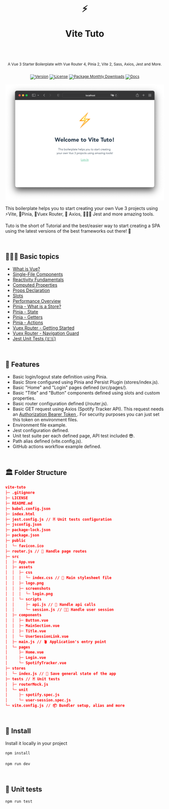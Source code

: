 <div align="center">
  <h1>
    <br/>
    ⚡️
    <br />
    <br />
    Vite Tuto
    <br />
    <br />
  </h1>
  <sup>
    <br />
   A Vue 3 Starter Boilerplate with Vue Router 4, Pinia 2, Vite 2, Sass, Axios, Jest and More.</em>
    <br />
    <br /

[![Version](https://img.shields.io/github/v/tag/morellexf26/vite-tuto?label=%20&style=for-the-badge)](https://github.com/morellexf26/vite-tuto/releases)
[![License](https://img.shields.io/badge/-MIT-f56565.svg?longCache=true&style=for-the-badge)](https://github.com/morellexf26/vite-tuto/blob/main/LICENSE)
[![Package Monthly Downloads](https://img.shields.io/npm/dm/vite-tuto?label=%20&style=for-the-badge)](https://www.npmjs.com/package/vite-tuto)
[![Docs](https://img.shields.io/badge/-Docs-blue.svg?style=for-the-badge)](https://vuejs.org)

  </sup>
</div>

<img alt='Website' src="./src/assets/screenshots/login.png" />

This boilerplate helps you to start creating your own Vue 3 projects using ⚡️Vite, 🍍Pinia, 🚏Vuex Router, 📡 Axios, 🤹🏻‍♂️ Jest and more amazing tools.

Tuto is the short of Tutorial and the best/easier way to start creating a SPA using the latest versions of the best frameworks out there! 🤩

<br>

## 👨🏻‍🏫  Basic topics

- [What is Vue?](https://vuejs.org/guide/introduction.html#what-is-vue)
- [Single-File Components](https://vuejs.org/guide/introduction.html#single-file-components)
- [Reactivity Fundamentals](https://vuejs.org/guide/essentials/reactivity-fundamentals.html#reactivity-fundamentals)
- [Computed Properties](https://vuejs.org/guide/essentials/computed.html#computed-properties)
- [Props Declaration](https://vuejs.org/guide/components/props.html#props-declaration)
- [Slots](https://vuejs.org/guide/components/slots.html#slots)
- [Performance Overview](https://vuejs.org/guide/best-practices/performance.html#overview)
- [Pinia - What is a Store?](https://pinia.vuejs.org/getting-started.html#what-is-a-store)
- [Pinia - State](https://pinia.vuejs.org/core-concepts/state.html#state)
- [Pinia - Getters](https://pinia.vuejs.org/core-concepts/getters.html#getters)
- [Pinia - Actions](https://pinia.vuejs.org/core-concepts/actions.html)
- [Vuex Router - Getting Started](https://router.vuejs.org/guide/#getting-started)
- [Vuex Router - Navigation Guard](https://router.vuejs.org/guide/advanced/navigation-guards.html#navigation-guards)
- [Jest Unit Tests (🇪🇸)](https://medium.com/@agustinmorelle01/las-7-claves-del-%C3%A9xito-tests-unitarios-de-frontend-vue-js-y-jest-28988ae561ac)

<br>

## 💎 Features

- Basic login/logout state definition using Pinia.
- Basic Store configured using Pinia and Persist Plugin (stores/index.js).
- Basic "Home" and "Login" pages defined (src/pages/).
- Basic "Title" and "Button" components defined using slots and custom properties. 
- Basic router configuration defined (/router.js).
- Basic GET request using Axios (Spotify Tracker API). This request needs an [Authorization Bearer Token ](https://developer.spotify.com/console/get-users-currently-playing-track/). For security purposes you can just set this token on environment files.
- Environment file example.
- Jest configuration defined.
- Unit test suite per each defined page, API test included 😎.
- Path alias defined (vite.config.js).
- GitHub actions workflow example defined.

<br>

## 🏛 Folder Structure

```json
vite-tuto
├─ .gitignore
├─ LICENSE
├─ README.md
├─ babel.config.json
├─ index.html
├─ jest.config.js // 🃏 Unit tests configuration
├─ jsconfig.json
├─ package-lock.json
├─ package.json
├─ public
│  └─ favicon.ico
├─ router.js // 🧭 Handle page routes
├─ src
│  ├─ App.vue
│  ├─ assets
│  │  ├─ css
│  │  │  └─ index.css // 🎨 Main stylesheet file
│  │  ├─ logo.png
│  │  ├─ screenshots
│  │  │  └─ login.png
│  │  └─ scripts
│  │     ├─ api.js // 📡 Handle api calls
│  │     └─ session.js // 👦🏻 Handle user session
│  ├─ components
│  │  ├─ Button.vue
│  │  ├─ MainSection.vue
│  │  ├─ Title.vue
│  │  └─ UserSessionLink.vue
│  ├─ main.js // 🪴 Application's entry point
│  └─ pages
│     ├─ Home.vue
│     ├─ Login.vue
│     └─ SpotifyTracker.vue
├─ stores
│  └─ index.js // 💾 Save general state of the app
├─ tests // 🃏 Unit tests
│  ├─ routerMock.js
│  └─ unit
│     ├─ spotify.spec.js
│     └─ user-session.spec.js
└─ vite.config.js // 📦 Bundler setup, alias and more

```

<br>

## 🚀 Install

Install it locally in your project

```bash
npm install

npm run dev
```

<br>


## 🧪 Unit tests

```
npm run test
```